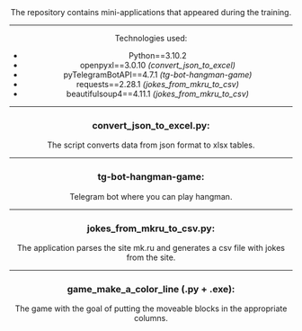 <center>The repository contains mini-applications that appeared during the training.

* * *
Technologies used:
- Python==3.10.2
- openpyxl==3.0.10 *(convert_json_to_excel)*
- pyTelegramBotAPI==4.7.1 *(tg-bot-hangman-game)*
- requests==2.28.1 *(jokes_from_mkru_to_csv)*
- beautifulsoup4==4.11.1 *(jokes_from_mkru_to_csv)*


* * *
### convert_json_to_excel.py:
The script converts data from json format to xlsx tables.
* * *
### tg-bot-hangman-game:
Telegram bot where you can play hangman. 
* * *
### jokes_from_mkru_to_csv.py:
The application parses the site mk.ru and generates a csv file with jokes from the site.
* * *
### game_make_a_color_line (.py + .exe):
The game with the goal of putting the moveable blocks in the appropriate columns.
</center>
